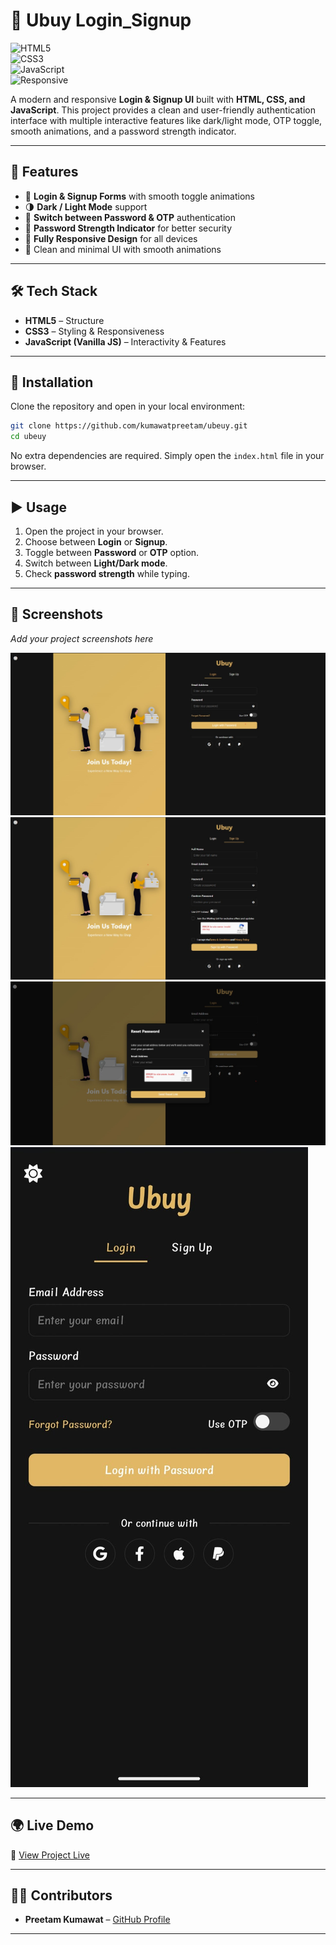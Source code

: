 # 📌 Ubuy Login_Signup

![HTML5](https://img.shields.io/badge/HTML5-E34F26?style=for-the-badge&logo=html5&logoColor=white)  
![CSS3](https://img.shields.io/badge/CSS3-1572B6?style=for-the-badge&logo=css3&logoColor=white)  
![JavaScript](https://img.shields.io/badge/JavaScript-F7DF1E?style=for-the-badge&logo=javascript&logoColor=black)  
![Responsive](https://img.shields.io/badge/Responsive-Design-brightgreen?style=for-the-badge&logo=android&logoColor=white)

A modern and responsive **Login & Signup UI** built with **HTML, CSS, and JavaScript**. This project provides a clean and user-friendly authentication interface with multiple interactive features like dark/light mode, OTP toggle, smooth animations, and a password strength indicator.

---

## 🚀 Features

- 🔐 **Login & Signup Forms** with smooth toggle animations
- 🌗 **Dark / Light Mode** support
- 🔄 **Switch between Password & OTP** authentication
- 💪 **Password Strength Indicator** for better security
- 📱 **Fully Responsive Design** for all devices
- 🎨 Clean and minimal UI with smooth animations

---

## 🛠️ Tech Stack

- **HTML5** – Structure
- **CSS3** – Styling & Responsiveness
- **JavaScript (Vanilla JS)** – Interactivity & Features

---

## 📂 Installation

Clone the repository and open in your local environment:

```bash
git clone https://github.com/kumawatpreetam/ubeuy.git
cd ubeuy
```

No extra dependencies are required. Simply open the `index.html` file in your browser.

---

## ▶️ Usage

1. Open the project in your browser.
2. Choose between **Login** or **Signup**.
3. Toggle between **Password** or **OTP** option.
4. Switch between **Light/Dark mode**.
5. Check **password strength** while typing.

---

## 📸 Screenshots

_Add your project screenshots here_

![LogIn](assets/login.jpg)
![SignUp](assets/signup.jpg)
![Resetpassword](assets/reset.jpg)
![ResponsiveDesign](assets/responsive.jpg)

---

## 🌍 Live Demo

🔗 [View Project Live](http://ubuy-login-signup.netlify.app)

---

## 👨‍💻 Contributors

- **Preetam Kumawat** – [GitHub Profile](https://github.com/kumawatpreetam)

---
